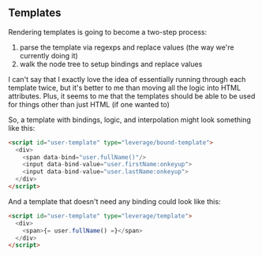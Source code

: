 ## Templates

Rendering templates is going to become a two-step process:
  1. parse the template via regexps and replace values (the way we're currently doing it)
  2. walk the node tree to setup bindings and replace values

I can't say that I exactly love the idea of essentially running through each template twice, but it's better to me than moving all the logic into HTML attributes. Plus, it seems to me that the templates should be able to be used for things other than just HTML (if one wanted to)

So, a template with bindings, logic, and interpolation might look something like this:

```html
<script id="user-template" type="leverage/bound-template">
  <div>
    <span data-bind="user.fullName()"/>
    <input data-bind-value="user.firstName:onkeyup">
    <input data-bind-value="user.lastName:onkeyup">
  </div>
</script>
```

And a template that doesn't need any binding could look like this:
```html
<script id="user-template" type="leverage/template">
  <div>
    <span>{= user.fullName() =}</span>
  </div>
</script>
```